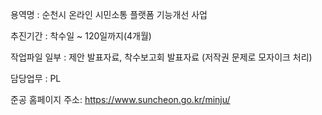 용역명 : 순천시 온라인 시민소통 플랫폼 기능개선 사업

추진기간 : 착수일 ~ 120일까지(4개월)

작업파일 일부 : 제안 발표자료, 착수보고회 발표자료 (저작권 문제로 모자이크 처리)

담당업무 : PL

준공 홈페이지 주소: https://www.suncheon.go.kr/minju/

